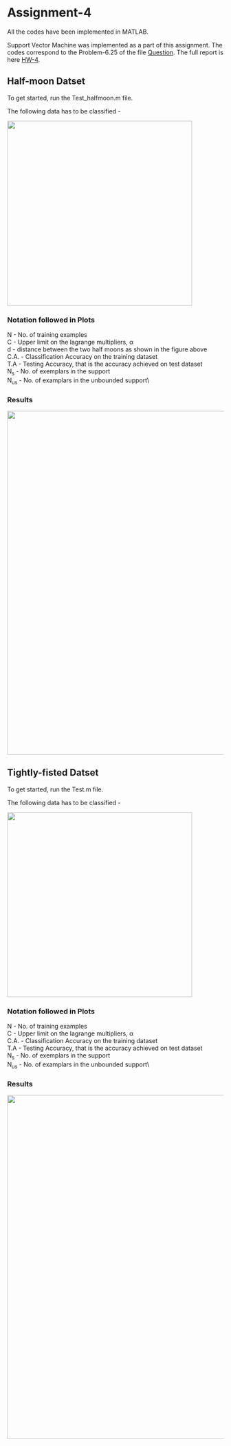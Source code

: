 # Assignment-4

All the codes have been implemented in MATLAB.

Support Vector Machine was implemented as a part of this assignment. The codes correspond to the Problem-6.25 of the file [Question]. The full report is here [HW-4].

[Question]: https://github.com/ocimakamboj/NNLS/blob/master/Assignment-4/Question.pdf
[HW-4]: https://github.com/ocimakamboj/NNLS/blob/master/Assignment-4/HW-4.pdf

## Half-moon Datset
To get started, run the Test_halfmoon.m file.

The following data has to be classified - 

<img src="images/dataset.jpg" width="430px"/>   

### Notation followed in Plots

N - No. of training examples\
C - Upper limit on the lagrange multipliers, &alpha;\
d - distance between the two half moons as shown in the figure above\
C.A. - Classification Accuracy on the training dataset\
T.A - Testing Accuracy, that is the accuracy achieved on test dataset\
N<sub>s</sub> - No. of exemplars in the support\
N<sub>us</sub> - No. of examplars in the unbounded support\

### Results

<img src="images/a1.jpg" width="800px"/>  

## Tightly-fisted Datset
To get started, run the Test.m file.

The following data has to be classified - 

<img src="images/datatightfist.jpg" width="430px"/>   

### Notation followed in Plots

N - No. of training examples\
C - Upper limit on the lagrange multipliers, &alpha;\
C.A. - Classification Accuracy on the training dataset\
T.A - Testing Accuracy, that is the accuracy achieved on test dataset\
N<sub>s</sub> - No. of exemplars in the support\
N<sub>us</sub> - No. of examplars in the unbounded support\
 
### Results
<img src="images/d3.jpg" width="800px"/>  




